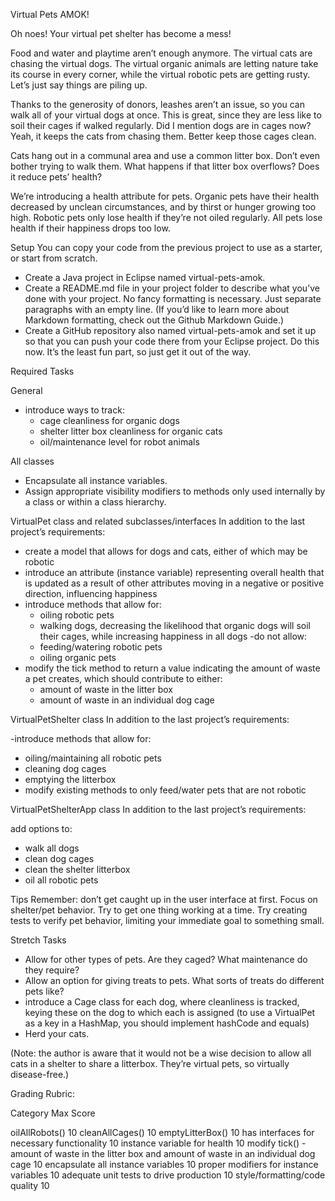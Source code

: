 Virtual Pets AMOK!


Oh noes! Your virtual pet shelter has become a mess!

Food and water and playtime aren’t enough anymore. The virtual cats are chasing the virtual dogs. The virtual organic animals are letting nature take its course in every corner, while the virtual robotic pets are getting rusty. Let’s just say things are piling up.

Thanks to the generosity of donors, leashes aren’t an issue, so you can walk all of your virtual dogs at once. This is great, since they are less like to soil their cages if walked regularly. Did I mention dogs are in cages now? Yeah, it keeps the cats from chasing them. Better keep those cages clean.

Cats hang out in a communal area and use a common litter box. Don’t even bother trying to walk them. What happens if that litter box overflows? Does it reduce pets’ health?

We’re introducing a health attribute for pets. Organic pets have their health decreased by unclean circumstances, and by thirst or hunger growing too high. Robotic pets only lose health if they’re not oiled regularly. All pets lose health if their happiness drops too low.



Setup
You can copy your code from the previous project to use as a starter, or start from scratch.

- Create a Java project in Eclipse named virtual-pets-amok.
- Create a README.md file in your project folder to describe what you’ve done with your project. No fancy formatting is necessary. Just separate paragraphs with an empty line. (If you’d like to learn more about Markdown formatting, check out the Github Markdown Guide.)
- Create a GitHub repository also named virtual-pets-amok and set it up so that you can push your code there from your Eclipse project. Do this now. It’s the least fun part, so just get it out of the way.


Required Tasks

General
- introduce ways to track:
  - cage cleanliness for organic dogs
  - shelter litter box cleanliness for organic cats
  - oil/maintenance level for robot animals

All classes
- Encapsulate all instance variables.
 - Assign appropriate visibility modifiers to methods only used internally by a class or within a class hierarchy.


VirtualPet class and related subclasses/interfaces
In addition to the last project’s requirements:

- create a model that allows for dogs and cats, either of which may be robotic
- introduce an attribute (instance variable) representing overall health that is updated as a result of other attributes moving in a negative or positive direction, influencing happiness
- introduce methods that allow for:
  - oiling robotic pets
  - walking dogs, decreasing the likelihood that organic dogs will soil their cages, while increasing happiness in all dogs
-do not allow:
  - feeding/watering robotic pets
  - oiling organic pets
- modify the tick method to return a value indicating the amount of waste a pet creates, which should contribute to either:
  - amount of waste in the litter box
  - amount of waste in an individual dog cage


VirtualPetShelter class
In addition to the last project’s requirements:

-introduce methods that allow for:
  - oiling/maintaining all robotic pets
  - cleaning dog cages
  - emptying the litterbox
- modify existing methods to only feed/water pets that are not robotic


VirtualPetShelterApp class
In addition to the last project’s requirements:

add options to:
- walk all dogs
- clean dog cages
- clean the shelter litterbox
- oil all robotic pets

Tips
Remember: don’t get caught up in the user interface at first. Focus on shelter/pet behavior. Try to get one thing working at a time.
Try creating tests to verify pet behavior, limiting your immediate goal to something small.


Stretch Tasks
- Allow for other types of pets. Are they caged? What maintenance do they require?
- Allow an option for giving treats to pets. What sorts of treats do different pets like?
- introduce a Cage class for each dog, where cleanliness is tracked, keying these on the dog to which each is assigned (to use a VirtualPet as a key in a HashMap, you should implement hashCode and equals)
- Herd your cats.

(Note: the author is aware that it would not be a wise decision to allow all cats in a shelter to share a litterbox. They’re virtual pets, so virtually disease-free.)


Grading Rubric:

Category																							Max Score

oilAllRobots()																							10
cleanAllCages()																							10
emptyLitterBox()																						10
has interfaces for necessary functionality																10
instance variable for health																			10
modify tick() - amount of waste in the litter box and amount of waste in an individual dog cage			10
encapsulate all instance variables																		10
proper modifiers for instance variables																	10
adequate unit tests to drive production																	10
style/formatting/code quality																			10